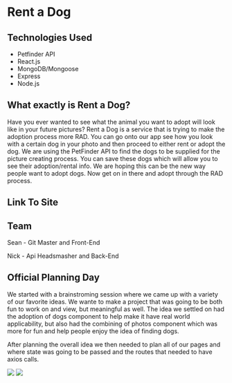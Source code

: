 # Rent a Dog

## Technologies Used
- Petfinder API
- React.js
- MongoDB/Mongoose
- Express
- Node.js

## What exactly is Rent a Dog?
Have you ever wanted to see what the animal you want to adopt will look like in your future pictures? Rent a Dog is a service that is trying to make the adoption process more RAD. You can go onto our app see how you look with a certain dog in your photo and then proceed to either rent or adopt the dog. We are using the PetFinder API to find the dogs to be supplied for the picture creating process. You can save these dogs which will allow you to see their adoption/rental info. We are hoping this can be the new way people want to adopt dogs. Now get on in there and adopt through the RAD process.
## Link To Site

## Team

Sean - Git Master and Front-End

Nick - Api Headsmasher and Back-End

## Official Planning Day
We started with a brainstroming session where we came up with a variety of our favorite ideas. We wante to make a project that was going to be both fun to work on and view, but meaningful as well. The idea we settled on had the adoption of dogs component to help make it have real world applicability, but also had the combining of photos component which was more for fun and help people enjoy the idea of finding dogs. 

After planning the overall idea we then needed to plan all of our pages and where state was going to be passed and the routes that needed to have axios calls. 

<img src='./First.JPG'>
<img src='./Second.JPG'>